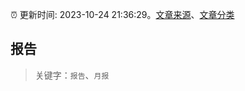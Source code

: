 :alarm_clock: 更新时间: 2023-10-24 21:36:29。[文章来源](/README.md)、[文章分类](/TAGS.md)

## 报告


> 关键字：`报告`、`月报`



